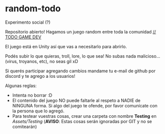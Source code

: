 # random-todo
Experimento social (?)

Repositorio abierto! Hagamos un juego random entre toda la comunidad [// TODO GAME DEV](https://todogamedev.com/discord)

El juego está en Unity así que vas a necesitarlo para abrirlo.

Podés subir lo que quieras, troll, lore, lo que sea! No subas nada malicioso... (virus, troyanos, etc), no seas gil xD

Si querés participar agregando cambios mandame tu e-mail de github por discord y te agrego a los usuarios!

Algunas reglas:
- Intenta no borrar :D
- El contenido del juego NO puede faltarle al respeto a NADIE de NINGUNA forma. Si algo del juego te ofende, por favor comunícate con la persona que lo agregó.
- Para testear vuestras cosas, crear una carpeta con nombre **Testing** en *Assets/Testing* (**AVISO**: Estas cosas serán ignoradas por GIT y no se comitearán)
